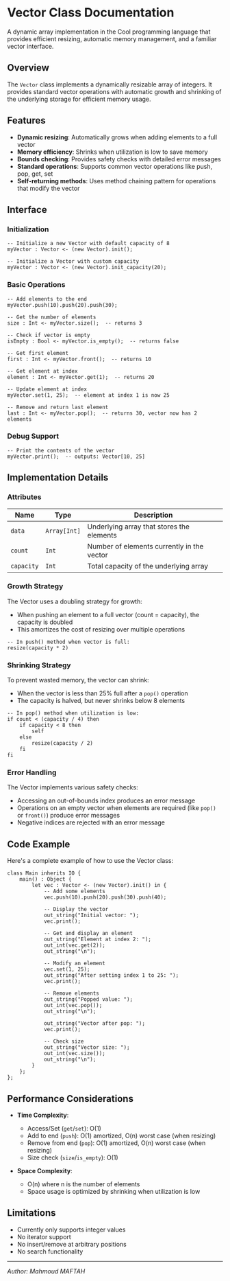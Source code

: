 # Vector Class Documentation

A dynamic array implementation in the Cool programming language that provides efficient resizing, automatic memory management, and a familiar vector interface.

## Overview

The `Vector` class implements a dynamically resizable array of integers. It provides standard vector operations with automatic growth and shrinking of the underlying storage for efficient memory usage.

## Features

- **Dynamic resizing**: Automatically grows when adding elements to a full vector
- **Memory efficiency**: Shrinks when utilization is low to save memory
- **Bounds checking**: Provides safety checks with detailed error messages
- **Standard operations**: Supports common vector operations like push, pop, get, set
- **Self-returning methods**: Uses method chaining pattern for operations that modify the vector

## Interface

### Initialization

```cool
-- Initialize a new Vector with default capacity of 8
myVector : Vector <- (new Vector).init();

-- Initialize a Vector with custom capacity
myVector : Vector <- (new Vector).init_capacity(20);
```

### Basic Operations

```cool
-- Add elements to the end
myVector.push(10).push(20).push(30);

-- Get the number of elements
size : Int <- myVector.size();  -- returns 3

-- Check if vector is empty
isEmpty : Bool <- myVector.is_empty();  -- returns false

-- Get first element
first : Int <- myVector.front();  -- returns 10

-- Get element at index
element : Int <- myVector.get(1);  -- returns 20

-- Update element at index
myVector.set(1, 25);  -- element at index 1 is now 25

-- Remove and return last element
last : Int <- myVector.pop();  -- returns 30, vector now has 2 elements
```

### Debug Support

```cool
-- Print the contents of the vector
myVector.print();  -- outputs: Vector[10, 25]
```

## Implementation Details

### Attributes

| Name | Type | Description |
|------|------|-------------|
| `data` | `Array[Int]` | Underlying array that stores the elements |
| `count` | `Int` | Number of elements currently in the vector |
| `capacity` | `Int` | Total capacity of the underlying array |

### Growth Strategy

The Vector uses a doubling strategy for growth:

- When pushing an element to a full vector (count = capacity), the capacity is doubled
- This amortizes the cost of resizing over multiple operations

```cool
-- In push() method when vector is full:
resize(capacity * 2)
```

### Shrinking Strategy

To prevent wasted memory, the vector can shrink:

- When the vector is less than 25% full after a `pop()` operation
- The capacity is halved, but never shrinks below 8 elements

```cool
-- In pop() method when utilization is low:
if count < (capacity / 4) then
    if capacity < 8 then
        self
    else
        resize(capacity / 2)
    fi
fi
```

### Error Handling

The Vector implements various safety checks:

- Accessing an out-of-bounds index produces an error message
- Operations on an empty vector when elements are required (like `pop()` or `front()`) produce error messages
- Negative indices are rejected with an error message

## Code Example

Here's a complete example of how to use the Vector class:

```cool
class Main inherits IO {
    main() : Object {
        let vec : Vector <- (new Vector).init() in {
            -- Add some elements
            vec.push(10).push(20).push(30).push(40);
            
            -- Display the vector
            out_string("Initial vector: ");
            vec.print();
            
            -- Get and display an element
            out_string("Element at index 2: ");
            out_int(vec.get(2));
            out_string("\n");
            
            -- Modify an element
            vec.set(1, 25);
            out_string("After setting index 1 to 25: ");
            vec.print();
            
            -- Remove elements
            out_string("Popped value: ");
            out_int(vec.pop());
            out_string("\n");
            
            out_string("Vector after pop: ");
            vec.print();
            
            -- Check size
            out_string("Vector size: ");
            out_int(vec.size());
            out_string("\n");
        }
    };
};
```

## Performance Considerations

- **Time Complexity**:
  - Access/Set (`get`/`set`): O(1)
  - Add to end (`push`): O(1) amortized, O(n) worst case (when resizing)
  - Remove from end (`pop`): O(1) amortized, O(n) worst case (when resizing)
  - Size check (`size`/`is_empty`): O(1)

- **Space Complexity**:
  - O(n) where n is the number of elements
  - Space usage is optimized by shrinking when utilization is low

## Limitations

- Currently only supports integer values
- No iterator support
- No insert/remove at arbitrary positions
- No search functionality

---

*Author: Mahmoud MAFTAH*